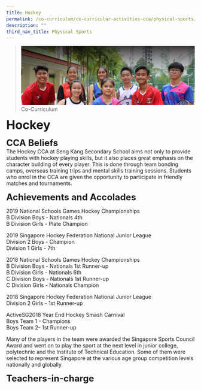 ```yaml
---
title: Hockey
permalink: /co-curriculum/co-curricular-activities-cca/physical-sports/Hockey
description: ""
third_nav_title: Physical Sports
---
```

>![](/images/About%20us.jpg)
>Co-Curriculum

**<font size=6>Hockey</font>**

**<font size=5>CCA Beliefs</font>**<br>
The Hockey CCA at Seng Kang Secondary School aims not only to provide students with hockey playing skills, but it also places great emphasis on the character building of every player. This is done through team bonding camps, overseas training trips and mental skills training sessions. Students who enrol in the CCA are given the opportunity to participate in friendly matches and tournaments.

**<font size=5>Achievements and Accolades</font>**<br>

2019 National Schools Games Hockey Championships<br>
B Division Boys - Nationals 4th<br>
B Division Girls - Plate Champion

  

2019 Singapore Hockey Federation National Junior League<br>
Division 2 Boys - Champion<br>
Division 1 Girls - 7th 

  

2018 National Schools Games Hockey Championships<br>
B Division Boys - Nationals 1st Runner-up<br>
B Division Girls - Nationals 6th<br>
C Division Boys - Nationals 1st Runner-up<br>
C Division Girls - Nationals Champion

  

2018 Singapore Hockey Federation National Junior League<br>
Division 2 Girls - 1st Runner-up

  

ActiveSG2018 Year End Hockey Smash Carnival<br>
Boys Team 1 - Champions<br>
Boys Team 2- 1st Runner-up

  

Many of the players in the team were awarded the Singapore Sports Council Award and went on to play the sport at the next level in junior college, polytechnic and the Institute of Technical Education. Some of them were selected to represent Singapore at the various age group competition levels nationally and globally. 

  
**<font size=5>Teachers-in-charge</font>**<br>
